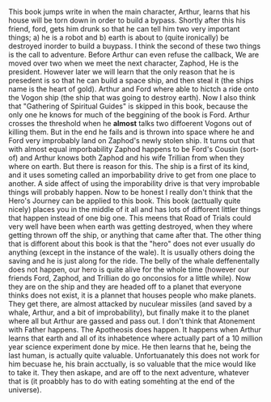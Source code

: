 This book jumps write in when the main character, Arthur, learns that his house will be torn down in order to build a bypass. Shortly after this his friend, ford, gets him drunk so that he can tell him two very important things; a) he is a robot and b) earth is about to (quite ironically) be destroyed inorder to build a buypass. I think the second of these two things is the call to adventure. Before Arthur can even refuse the callback, We are moved over two when we meet the next character, Zaphod, He is the president. However later we will learn that the only reason that he is presedent is so that he can build a space ship, and then steal it (the ships name is the heart of gold). Arthur and Ford where able to hictch a ride onto the Vogon ship (the ship that was going to destroy earth). Now I also think that "Gathering of Spiritual Guides" is skipped in this book, because the only one he knows for much of the beggining of the book is Ford. Arthur crosses the threshold when he **almost** talks two diffoerent Vogons out of killing them. But in the end he fails and is thrown into space where he and Ford very improbably land on Zaphod's newly stolen ship. It turns out that with almost equal imporbability Zaphod happens to be Ford's Cousin (sort-of) and Arthur knows both Zaphod and his wife Trillian from when they where on earth. But there is reason for this. The ship is a first of its kind, and it uses someting called an imporbability drive to get from one place to another. A side affect of using the imporability drive is that very improbable things will probably happen. Now to be honest I really don't think that the Hero's Journey can be applied to this book. This book (acttually quite nicely) places you in the middle of it all and has lots of difforent littler things that happen instead of one big one. This meens that Road of Trials could very well have been when earth was getting destroyed, when they where getting thrown off the ship, or anything that came after that. The other thing that is difforent about this book is that the "hero" does not ever usually do anything (except in the instance of the wale). It is usually others doing the saving and he is just along for the ride. The belly of the whale deffenentally does not happen, our hero is quite alive for the whole time (however our friends Ford, Zaphod, and Trillian do go onconsios for a little while). Now they are on the ship and they are headed off to a planet that everyone thinks does not exist, it is a plannet that houses people who make planets. They get there, are almost attacked by nuculear missiles (and saved by a whale, Arthur, and a bit of improbability), but finally make it to the planet where all but Arthur are gassed and pass out. I don't think that Atonement with Father happens. The Apotheosis does happen. It happens when Arthur learns that earth and all of its inhabetence where actually part of a 10 million year science experiment done by mice. He then learns that he, being the last human, is actually quite valuable. Unfortuanately this does not work for him becuase he, his brain acctually, is so valuable that the mice would like to take it. They then askape, and are off to the next adventure, whatever that is (it proabbly has to do with eating somehting at the end of the universe). 